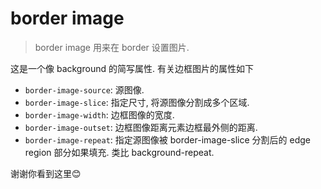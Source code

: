 # border image
> border image 用来在 border 设置图片.

这是一个像 background 的简写属性. 有关边框图片的属性如下
- `border-image-source`: 源图像.
- `border-image-slice`: 指定尺寸, 将源图像分割成多个区域.
- `border-image-width`: 边框图像的宽度.
- `border-image-outset`: 边框图像距离元素边框最外侧的距离.
- `border-image-repeat`: 指定源图像被 border-image-slice 分割后的 edge region 部分如果填充. 类比 background-repeat.

谢谢你看到这里😊